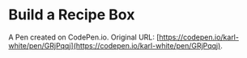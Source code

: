 # Build a Recipe Box

A Pen created on CodePen.io. Original URL: [https://codepen.io/karl-white/pen/GRjPqqj](https://codepen.io/karl-white/pen/GRjPqqj).


